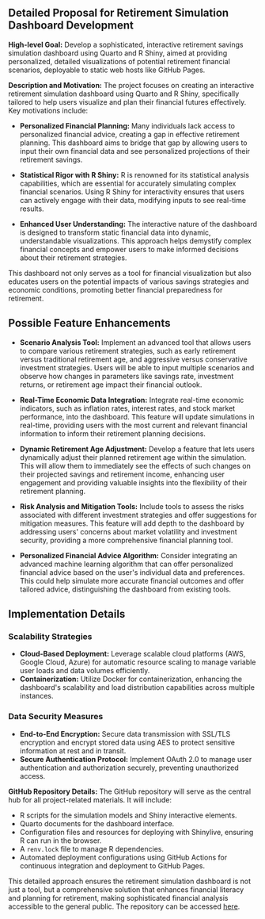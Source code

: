 ## Detailed Proposal for Retirement Simulation Dashboard Development

**High-level Goal:** 
Develop a sophisticated, interactive retirement savings simulation dashboard using Quarto and R Shiny, aimed at providing personalized, detailed visualizations of potential retirement financial scenarios, deployable to static web hosts like GitHub Pages.

**Description and Motivation:**
The project focuses on creating an interactive retirement simulation dashboard using Quarto and R Shiny, specifically tailored to help users visualize and plan their financial futures effectively. Key motivations include:

- **Personalized Financial Planning:** Many individuals lack access to personalized financial advice, creating a gap in effective retirement planning. This dashboard aims to bridge that gap by allowing users to input their own financial data and see personalized projections of their retirement savings.
  
- **Statistical Rigor with R Shiny:** R is renowned for its statistical analysis capabilities, which are essential for accurately simulating complex financial scenarios. Using R Shiny for interactivity ensures that users can actively engage with their data, modifying inputs to see real-time results.
  
- **Enhanced User Understanding:** The interactive nature of the dashboard is designed to transform static financial data into dynamic, understandable visualizations. This approach helps demystify complex financial concepts and empower users to make informed decisions about their retirement strategies.

This dashboard not only serves as a tool for financial visualization but also educates users on the potential impacts of various savings strategies and economic conditions, promoting better financial preparedness for retirement.

## Possible Feature Enhancements

- **Scenario Analysis Tool:** Implement an advanced tool that allows users to compare various retirement strategies, such as early retirement versus traditional retirement age, and aggressive versus conservative investment strategies. Users will be able to input multiple scenarios and observe how changes in parameters like savings rate, investment returns, or retirement age impact their financial outlook.

- **Real-Time Economic Data Integration:** Integrate real-time economic indicators, such as inflation rates, interest rates, and stock market performance, into the dashboard. This feature will update simulations in real-time, providing users with the most current and relevant financial information to inform their retirement planning decisions.

- **Dynamic Retirement Age Adjustment:** Develop a feature that lets users dynamically adjust their planned retirement age within the simulation. This will allow them to immediately see the effects of such changes on their projected savings and retirement income, enhancing user engagement and providing valuable insights into the flexibility of their retirement planning.

- **Risk Analysis and Mitigation Tools:** Include tools to assess the risks associated with different investment strategies and offer suggestions for mitigation measures. This feature will add depth to the dashboard by addressing users' concerns about market volatility and investment security, providing a more comprehensive financial planning tool.

- **Personalized Financial Advice Algorithm:** Consider integrating an advanced machine learning algorithm that can offer personalized financial advice based on the user's individual data and preferences. This could help simulate more accurate financial outcomes and offer tailored advice, distinguishing the dashboard from existing tools.

## Implementation Details 

### Scalability Strategies
- **Cloud-Based Deployment:** Leverage scalable cloud platforms (AWS, Google Cloud, Azure) for automatic resource scaling to manage variable user loads and data volumes efficiently.
- **Containerization:** Utilize Docker for containerization, enhancing the dashboard's scalability and load distribution capabilities across multiple instances.

### Data Security Measures
- **End-to-End Encryption:** Secure data transmission with SSL/TLS encryption and encrypt stored data using AES to protect sensitive information at rest and in transit.
- **Secure Authentication Protocol:** Implement OAuth 2.0 to manage user authentication and authorization securely, preventing unauthorized access.

**GitHub Repository Details:**
The GitHub repository will serve as the central hub for all project-related materials. It will include:
- R scripts for the simulation models and Shiny interactive elements.
- Quarto documents for the dashboard interface.
- Configuration files and resources for deploying with Shinylive, ensuring R can run in the browser.
- A `renv.lock` file to manage R dependencies.
- Automated deployment configurations using GitHub Actions for continuous integration and deployment to GitHub Pages.

This detailed approach ensures the retirement simulation dashboard is not just a tool, but a comprehensive solution that enhances financial literacy and planning for retirement, making sophisticated financial analysis accessible to the general public. The repository can be accessed [here](https://github.com/tunghng/data-viz-proj-2).
